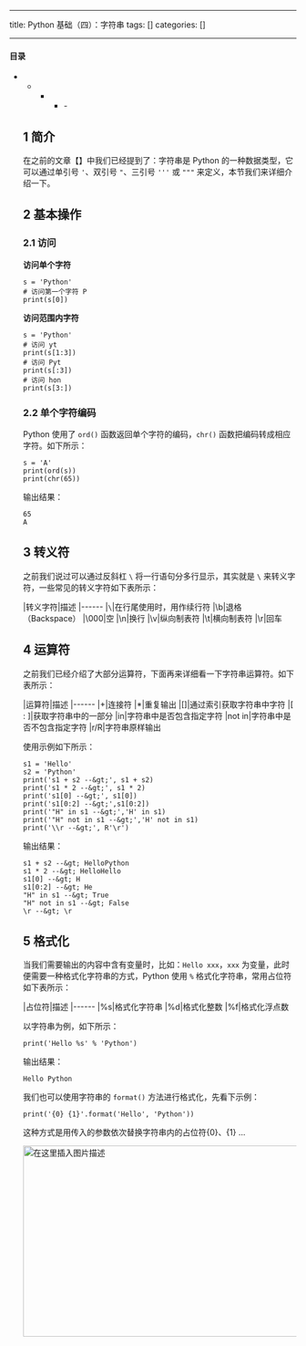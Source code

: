 
--- 
title:  Python 基础（四）：字符串 
tags: []
categories: [] 

---


#### 目录
- - - <ul><li>- 


## 1 简介

在之前的文章【】中我们已经提到了：字符串是 Python 的一种数据类型，它可以通过单引号 `'`、双引号 `"`、三引号 `'''` 或 `"""` 来定义，本节我们来详细介绍一下。

## 2 基本操作

### 2.1 访问

**访问单个字符**

```
s = 'Python'
# 访问第一个字符 P
print(s[0])

```

**访问范围内字符**

```
s = 'Python'
# 访问 yt
print(s[1:3])
# 访问 Pyt
print(s[:3])
# 访问 hon
print(s[3:])  

```

### 2.2 单个字符编码

Python 使用了 `ord()` 函数返回单个字符的编码，`chr()` 函数把编码转成相应字符。如下所示：

```
s = 'A'
print(ord(s))
print(chr(65))

```

输出结果：

```
65
A

```

## 3 转义符

之前我们说过可以通过反斜杠 `\` 将一行语句分多行显示，其实就是 `\` 来转义字符，一些常见的转义字符如下表所示：

|转义字符|描述
|------
|`\`|在行尾使用时，用作续行符
|\b|退格（Backspace）
|\000|空
|\n|换行
|\v|纵向制表符
|\t|横向制表符
|\r|回车

## 4 运算符

之前我们已经介绍了大部分运算符，下面再来详细看一下字符串运算符。如下表所示：

|运算符|描述
|------
|+|连接符
|*|重复输出
|[]|通过索引获取字符串中字符
|[ : ]|获取字符串中的一部分
|in|字符串中是否包含指定字符
|not in|字符串中是否不包含指定字符
|r/R|字符串原样输出

使用示例如下所示：

```
s1 = 'Hello'
s2 = 'Python'
print('s1 + s2 --&gt;', s1 + s2)
print('s1 * 2 --&gt;', s1 * 2)
print('s1[0] --&gt;', s1[0])
print('s1[0:2] --&gt;',s1[0:2])
print('"H" in s1 --&gt;','H' in s1)
print('"H" not in s1 --&gt;','H' not in s1)
print('\\r --&gt;', R'\r')

```

输出结果：

```
s1 + s2 --&gt; HelloPython
s1 * 2 --&gt; HelloHello
s1[0] --&gt; H
s1[0:2] --&gt; He
"H" in s1 --&gt; True
"H" not in s1 --&gt; False
\r --&gt; \r

```

## 5 格式化

当我们需要输出的内容中含有变量时，比如：`Hello xxx`，`xxx` 为变量，此时便需要一种格式化字符串的方式，Python 使用 `%` 格式化字符串，常用占位符如下表所示：

|占位符|描述
|------
|%s|格式化字符串
|%d|格式化整数
|%f|格式化浮点数

以字符串为例，如下所示：

```
print('Hello %s' % 'Python')

```

输出结果：

```
Hello Python

```

我们也可以使用字符串的 `format()` 方法进行格式化，先看下示例：

```
print('{0} {1}'.format('Hello', 'Python'))

```

这种方式是用传入的参数依次替换字符串内的占位符{0}、{1} …

<img src="https://img-blog.csdnimg.cn/20191007101439261.JPG#pic_center" alt="在这里插入图片描述" width="600" height="335">
